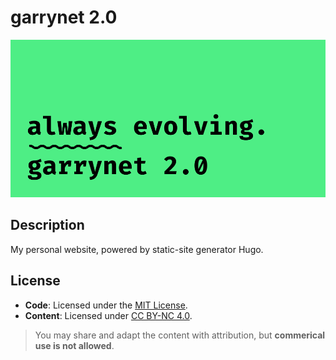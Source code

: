 # garrynet 2.0

![always evolving.](./static/img/always-evolving.png)

## Description

My personal website, powered by static-site generator Hugo.

## License

-   **Code**: Licensed under the [MIT License](./LICENSE).
-   **Content**: Licensed under [CC BY-NC 4.0](./LICENSE-CONTENT).

> You may share and adapt the content with attribution, but **commerical use is not allowed**.

